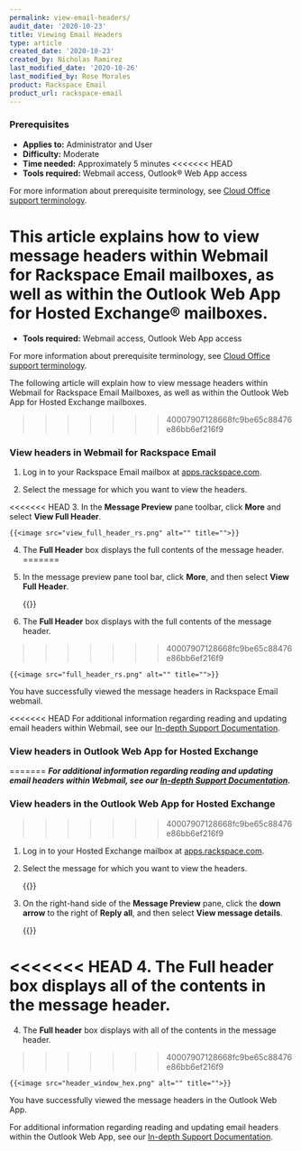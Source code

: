 ```yaml
---
permalink: view-email-headers/
audit_date: '2020-10-23'
title: Viewing Email Headers
type: article
created_date: '2020-10-23'
created_by: Nicholas Ramirez
last_modified_date: '2020-10-26'
last_modified_by: Rose Morales
product: Rackspace Email
product_url: rackspace-email
---
```


### Prerequisites

- **Applies to:** Administrator and User
- **Difficulty:** Moderate
- **Time needed:** Approximately 5 minutes
<<<<<<< HEAD
- **Tools required:** Webmail access, Outlook&reg; Web App access

For more information about prerequisite terminology, see [Cloud Office support terminology](/how-to/cloud-office-support-terminology).

This article explains how to view message headers within Webmail for Rackspace Email mailboxes, as well as within the Outlook Web App for Hosted Exchange&reg; mailboxes.
=======
- **Tools required:** Webmail access, Outlook Web App access

For more information about prerequisite terminology, see [Cloud Office support terminology](/how-to/cloud-office-support-terminology).

The following article will explain how to view message headers within Webmail for Rackspace Email Mailboxes, as well as within the Outlook Web App for Hosted Exchange mailboxes.
>>>>>>> 40007907128668fc9be65c88476e86bb6ef216f9

### View headers in Webmail for Rackspace Email

1. Log in to your Rackspace Email mailbox at [apps.rackspace.com](apps.rackspace.com).

2. Select the message for which you want to view the headers.

<<<<<<< HEAD
3. In the **Message Preview** pane toolbar, click **More** and select **View Full Header**.

    {{<image src="view_full_header_rs.png" alt="" title="">}}

4. The **Full Header** box displays the full contents of the message header.
=======
3. In the message preview pane tool bar, click **More**, and then select **View Full Header**.

    {{<image src="view_full_header_rs.png" alt="" title="">}}

4. The **Full Header** box displays with the full contents of the message header.
>>>>>>> 40007907128668fc9be65c88476e86bb6ef216f9

    {{<image src="full_header_rs.png" alt="" title="">}}

You have successfully viewed the message headers in Rackspace Email webmail.

<<<<<<< HEAD
For additional information regarding reading and updating email headers within Webmail, see our [In-depth Support Documentation](https://docs.rackspace.com/support/how-to/view-and-read-rackspace-email-headers/).

### View headers in Outlook Web App for Hosted Exchange
=======
***For additional information regarding reading and updating email headers within Webmail, see our [In-depth Support Documentation](https://docs.rackspace.com/support/how-to/view-and-read-rackspace-email-headers/).***

### View headers in the Outlook Web App for Hosted Exchange
>>>>>>> 40007907128668fc9be65c88476e86bb6ef216f9

1. Log in to your Hosted Exchange mailbox at [apps.rackspace.com](apps.rackspace.com).

2. Select the message for which you want to view the headers.

    {{<image src="inbox_preview_hex.png" alt="" title="">}}

3. On the right-hand side of the **Message Preview** pane, click the **down arrow** to the right of **Reply all**, and then select **View message details**.

    {{<image src="view_message_details_hex.png" alt="" title="">}}

<<<<<<< HEAD
4. The **Full header** box displays all of the contents in the message header.
=======
4. The **Full header** box displays with all of the contents in the message header.
>>>>>>> 40007907128668fc9be65c88476e86bb6ef216f9

    {{<image src="header_window_hex.png" alt="" title="">}}

You have successfully viewed the message headers in the Outlook Web App.

For additional information regarding reading and updating email headers within the Outlook Web App, see our [In-depth Support Documentation](https://docs.rackspace.com/support/how-to/view-and-read-email-headers-in-owa).
